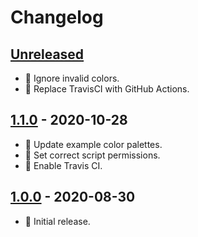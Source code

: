 # Changelog

## [Unreleased]

- :rocket: Ignore invalid colors.
- :hammer: Replace TravisCI with GitHub Actions.

## [1.1.0] - 2020-10-28

- :gem: Update example color palettes.
- :bug: Set correct script permissions.
- :hammer: Enable Travis CI.

## [1.0.0] - 2020-08-30

- :tada: Initial release.

[Unreleased]: https://github.com/darekkay/a11y-contrast/compare/1.1.0...HEAD
[1.1.0]: https://github.com/darekkay/a11y-contrast/compare/1.0.0...1.1.0
[1.0.0]: https://github.com/darekkay/a11y-contrast/releases/tag/1.0.0
